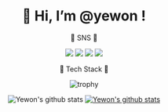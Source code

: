 <div align=center><h1>👋 Hi, I’m @yewon ! </h1></div>
<div align=center>

🖤 SNS 🖤  
<!-- 뱃지 -->
<a href="https://blog.naver.com/tbwmwjstk" target="_blank"><img src="https://img.shields.io/badge/Blog-03C75A?style=flat-square&logo=Naver&logoColor=white"/></a>
<a href="https://blog.naver.com/tbwmwjstk" target="_blank"><img src="https://img.shields.io/badge/Blog-03C75A?style=flat-square&logo=Naver&logoColor=white"/></a>
<a href="https://blog.naver.com/tbwmwjstk" target="_blank"><img src="https://img.shields.io/badge/Blog-03C75A?style=flat-square&logo=Naver&logoColor=white"/></a>
<a href="https://blog.naver.com/tbwmwjstk" target="_blank"><img src="https://img.shields.io/badge/Blog-03C75A?style=flat-square&logo=Naver&logoColor=white"/></a>

🖤 Tech Stack 🖤 
  
 
![trophy](https://github-profile-trophy.vercel.app/?username=yewon717)  
<!-- status -->
![Yewon's github stats](https://github-readme-stats.vercel.app/api?username=yewon717&show_icons=true&theme=dracula)
[![Yewon's github stats](https://github-readme-stats.vercel.app/api/top-langs/?username=yewon717&show_icons=true&hide_border=true&title_color=004386&icon_color=004386&layout=compact)](https://github.com/yewon717)
  
  </div>
